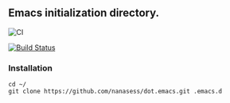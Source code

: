 Emacs initialization directory.
---------------------------------
![CI](https://github.com/nanasess/dot.emacs/workflows/CI/badge.svg)

[![Build Status](https://travis-ci.org/nanasess/dot.emacs.svg?branch=master)](https://travis-ci.org/nanasess/dot.emacs)

### Installation

``` emacs-lisp
cd ~/
git clone https://github.com/nanasess/dot.emacs.git .emacs.d
```
